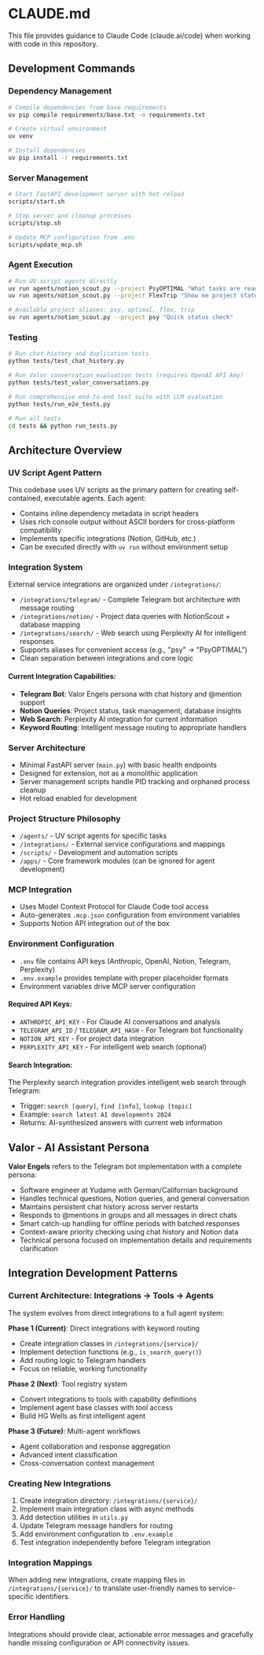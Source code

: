 # CLAUDE.md

This file provides guidance to Claude Code (claude.ai/code) when working with code in this repository.

## Development Commands

### Dependency Management
```bash
# Compile dependencies from base requirements
uv pip compile requirements/base.txt -o requirements.txt

# Create virtual environment
uv venv

# Install dependencies
uv pip install -r requirements.txt
```

### Server Management
```bash
# Start FastAPI development server with hot reload
scripts/start.sh

# Stop server and cleanup processes
scripts/stop.sh

# Update MCP configuration from .env
scripts/update_mcp.sh
```

### Agent Execution
```bash
# Run UV script agents directly
uv run agents/notion_scout.py --project PsyOPTIMAL "What tasks are ready for dev?"
uv run agents/notion_scout.py --project FlexTrip "Show me project status"

# Available project aliases: psy, optimal, flex, trip
uv run agents/notion_scout.py --project psy "Quick status check"
```

### Testing
```bash
# Run chat history and duplication tests
python tests/test_chat_history.py

# Run Valor conversation evaluation tests (requires OpenAI API key)
python tests/test_valor_conversations.py

# Run comprehensive end-to-end test suite with LLM evaluation
python tests/run_e2e_tests.py

# Run all tests
cd tests && python run_tests.py
```

## Architecture Overview

### UV Script Agent Pattern
This codebase uses UV scripts as the primary pattern for creating self-contained, executable agents. Each agent:
- Contains inline dependency metadata in script headers
- Uses rich console output without ASCII borders for cross-platform compatibility
- Implements specific integrations (Notion, GitHub, etc.)
- Can be executed directly with `uv run` without environment setup

### Integration System
External service integrations are organized under `/integrations/`:
- `/integrations/telegram/` - Complete Telegram bot architecture with message routing
- `/integrations/notion/` - Project data queries with NotionScout + database mapping
- `/integrations/search/` - Web search using Perplexity AI for intelligent responses
- Supports aliases for convenient access (e.g., "psy" → "PsyOPTIMAL")
- Clean separation between integrations and core logic

#### Current Integration Capabilities:
- **Telegram Bot**: Valor Engels persona with chat history and @mention support
- **Notion Queries**: Project status, task management, database insights
- **Web Search**: Perplexity AI integration for current information
- **Keyword Routing**: Intelligent message routing to appropriate handlers

### Server Architecture
- Minimal FastAPI server (`main.py`) with basic health endpoints
- Designed for extension, not as a monolithic application
- Server management scripts handle PID tracking and orphaned process cleanup
- Hot reload enabled for development

### Project Structure Philosophy
- `/agents/` - UV script agents for specific tasks
- `/integrations/` - External service configurations and mappings  
- `/scripts/` - Development and automation scripts
- `/apps/` - Core framework modules (can be ignored for agent development)

### MCP Integration
- Uses Model Context Protocol for Claude Code tool access
- Auto-generates `.mcp.json` configuration from environment variables
- Supports Notion API integration out of the box

### Environment Configuration
- `.env` file contains API keys (Anthropic, OpenAI, Notion, Telegram, Perplexity)
- `.env.example` provides template with proper placeholder formats
- Environment variables drive MCP server configuration

#### Required API Keys:
- `ANTHROPIC_API_KEY` - For Claude AI conversations and analysis
- `TELEGRAM_API_ID` / `TELEGRAM_API_HASH` - For Telegram bot functionality
- `NOTION_API_KEY` - For project data integration
- `PERPLEXITY_API_KEY` - For intelligent web search (optional)

#### Search Integration:
The Perplexity search integration provides intelligent web search through Telegram:
- Trigger: `search [query]`, `find [info]`, `lookup [topic]`
- Example: `search latest AI developments 2024`
- Returns: AI-synthesized answers with current web information

## Valor - AI Assistant Persona
**Valor Engels** refers to the Telegram bot implementation with a complete persona:
- Software engineer at Yudame with German/Californian background
- Handles technical questions, Notion queries, and general conversation
- Maintains persistent chat history across server restarts
- Responds to @mentions in groups and all messages in direct chats
- Smart catch-up handling for offline periods with batched responses
- Context-aware priority checking using chat history and Notion data
- Technical persona focused on implementation details and requirements clarification

## Integration Development Patterns

### Current Architecture: Integrations → Tools → Agents
The system evolves from direct integrations to a full agent system:

**Phase 1 (Current)**: Direct integrations with keyword routing
- Create integration classes in `/integrations/{service}/`
- Implement detection functions (e.g., `is_search_query()`)
- Add routing logic to Telegram handlers
- Focus on reliable, working functionality

**Phase 2 (Next)**: Tool registry system
- Convert integrations to tools with capability definitions
- Implement agent base classes with tool access
- Build HG Wells as first intelligent agent

**Phase 3 (Future)**: Multi-agent workflows
- Agent collaboration and response aggregation
- Advanced intent classification
- Cross-conversation context management

### Creating New Integrations
1. Create integration directory: `/integrations/{service}/`
2. Implement main integration class with async methods
3. Add detection utilities in `utils.py`
4. Update Telegram message handlers for routing
5. Add environment configuration to `.env.example`
6. Test integration independently before Telegram integration

### Integration Mappings
When adding new integrations, create mapping files in `/integrations/{service}/` to translate user-friendly names to service-specific identifiers.

### Error Handling
Integrations should provide clear, actionable error messages and gracefully handle missing configuration or API connectivity issues.